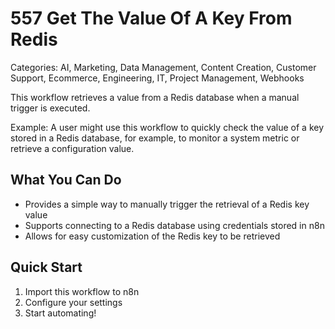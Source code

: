 # 557 Get The Value Of A Key From Redis

Categories: AI, Marketing, Data Management, Content Creation, Customer Support, Ecommerce, Engineering, IT, Project Management, Webhooks

This workflow retrieves a value from a Redis database when a manual trigger is executed.

Example: A user might use this workflow to quickly check the value of a key stored in a Redis database, for example, to monitor a system metric or retrieve a configuration value.

## What You Can Do
- Provides a simple way to manually trigger the retrieval of a Redis key value
- Supports connecting to a Redis database using credentials stored in n8n
- Allows for easy customization of the Redis key to be retrieved

## Quick Start
1. Import this workflow to n8n
2. Configure your settings
3. Start automating!


